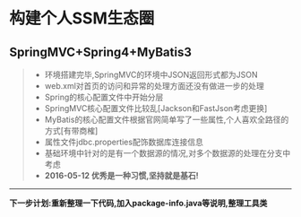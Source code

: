 # 构建个人SSM生态圈
## SpringMVC+Spring4+MyBatis3
> * 环境搭建完毕,SpringMVC的环境中JSON返回形式都为JSON
> * web.xml对首页的访问和异常的处理方面还没有做进一步的处理
> * Spring的核心配置文件中开始分层
> * SpringMVC核心配置文件比较乱[Jackson和FastJson考虑更换]
> * MyBatis的核心配置文件根据官网简单写了一些属性,个人喜欢全路径的方式[有带商榷]
> * 属性文件jdbc.properties配饰数据库连接信息
> * 基础环境中针对的是有一个数据源的情况,对多个数据源的处理在分支中考虑
> * **2016-05-12 优秀是一种习惯,坚持就是基石!**
---
**下一步计划:重新整理一下代码,加入package-info.java等说明,整理工具类**

